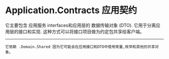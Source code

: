 ﻿Application.Contracts 应用契约
===========================
它主要包含 应用服务 interfaces和应用层的 数据传输对象 (DTO). 它用于分离应用层的接口和实现. 这种方式可以将接口项目做为约定包共享给客户端。

****

	它依赖 .Domain.Shared 因为它可能会在应用接口和DTO中使用常量,枚举和其他的共享对象。
